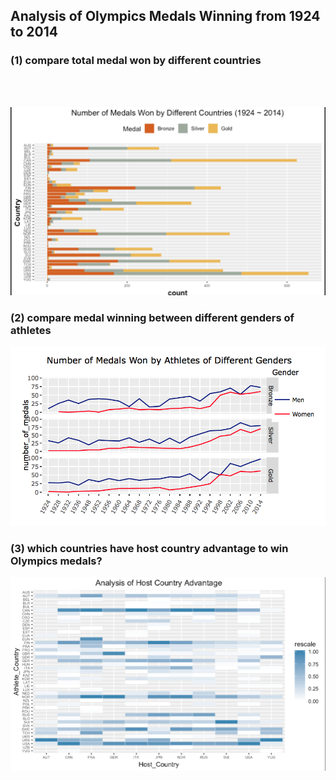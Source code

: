 ## Analysis of Olympics Medals Winning from 1924 to 2014

### (1) compare total medal won by different countries    
<br><br>




![total](https://github.com/eddiecylin/data-visualization/blob/master/olympics/total_medals.png)

### (2) compare medal winning between different genders of athletes  





![genders](https://github.com/eddiecylin/data-visualization/blob/master/olympics/genders.png)

### (3) which countries have host country advantage to win Olympics medals?    





![host](https://github.com/eddiecylin/data-visualization/blob/master/olympics/host_advantage.png)
